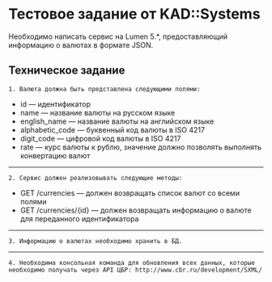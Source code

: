 # Тестовое задание от KAD::Systems


Необходимо написать сервис на Lumen 5.*, предоставляющий информацию о валютах в формате JSON.

## Техническое задание

`1. Валюта должна быть представлена следующими полями:`
* id — идентификатор
* name — название валюты на русском языке
* english_name — название валюты на английском языке
* alphabetic_code — буквенный код валюты в ISO 4217
* digit_code — цифровой код валюты в ISO 4217
* rate — курс валюты к рублю, значение должно позволять выполнять конвертацию валют

---

`2. Сервис должен реализовывать следующие методы:`
* GET /currencies — должен возвращать список валют со всеми полями
* GET /currencies/{id} — должен возвращать информацию о валюте для переданного идентификатора

---

`3. Информацию о валютах необходимо хранить в БД.`

---

`4. Необходима консольная команда для обновления всех данных, которые необходимо получать через API ЦБР: http://www.cbr.ru/development/SXML/`

